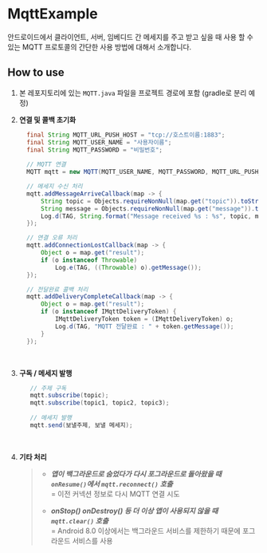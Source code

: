 # MqttExample
안드로이드에서 클라이언트, 서버, 임베디드 간 메세지를 주고 받고 싶을 때 사용 할 수 있는 MQTT 프로토콜의 간단한 사용 방법에 대해서 소개합니다.

## How to use
1. 본 레포지토리에 있는 `MQTT.java` 파일을 프로젝트 경로에 포함 (gradle로 분리 예정)

2. **연결 및 콜백 초기화**
   ```java     
     final String MQTT_URL_PUSH_HOST = "tcp://호스트이름:1883";
     final String MQTT_USER_NAME = "사용자이름";
     final String MQTT_PASSWORD = "비밀번호";
  
     // MQTT 연결
     MQTT mqtt = new MQTT(MQTT_USER_NAME, MQTT_PASSWORD, MQTT_URL_PUSH_HOST);

     // 메세지 수신 처리
     mqtt.addMessageArriveCallback(map -> {
         String topic = Objects.requireNonNull(map.get("topic")).toString();
         String message = Objects.requireNonNull(map.get("message")).toString();
         Log.d(TAG, String.format("Message received %s : %s", topic, message));
     });

     // 연결 오류 처리
     mqtt.addConnectionLostCallback(map -> {
         Object o = map.get("result");
         if (o instanceof Throwable)
             Log.e(TAG, ((Throwable) o).getMessage());
     });

     // 전달완료 콜백 처리
     mqtt.addDeliveryCompleteCallback(map -> {
         Object o = map.get("result");
         if (o instanceof IMqttDeliveryToken) {
             IMqttDeliveryToken token = (IMqttDeliveryToken) o;
             Log.d(TAG, "MQTT 전달완료 : " + token.getMessage());
         }
     });
   ```
   
<br/>
   
3. **구독 / 메세지 발행**
   ```java
      // 주제 구독
      mqtt.subscribe(topic);
      mqtt.subscribe(topic1, topic2, topic3);
      
      // 메세지 발행
      mqtt.send(보낼주제, 보낼 메세지);
   ```

<br/>

4. **기타 처리** 
   > - ***앱이 백그라운드로 숨었다가 다시 포그라운드로 돌아왔을 때 `onResume()`에서 `mqtt.reconnect()` 호출*** <br/>
   >   = 이전 커넥션 정보로 다시 MQTT 연결 시도
   >   
   > - ***onStop() onDestroy() 등 더 이상 앱이 사용되지 않을 때 `mqtt.clear()` 호출*** <br/>
   >   = Android 8.0 이상에서는 백그라운드 서비스를 제한하기 때문에 포그라운드 서비스를 사용


